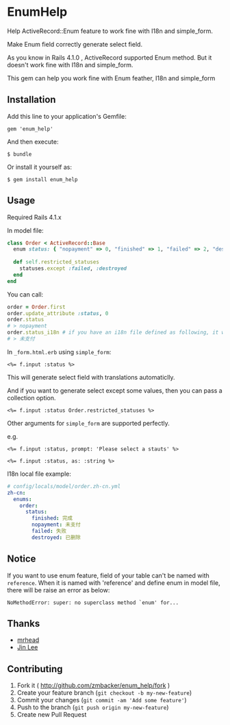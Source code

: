# EnumHelp

Help ActiveRecord::Enum feature to work fine with I18n and simple_form.

Make Enum field correctly generate select field.

As you know in Rails 4.1.0 , ActiveRecord supported Enum method. But it doesn't work fine with I18n and simple_form.

This gem can help you work fine with Enum feather, I18n and simple_form


## Installation

Add this line to your application's Gemfile:

    gem 'enum_help'

And then execute:

    $ bundle

Or install it yourself as:

    $ gem install enum_help

## Usage


Required Rails 4.1.x

In model file:

```ruby
class Order < ActiveRecord::Base
  enum status: { "nopayment" => 0, "finished" => 1, "failed" => 2, "destroyed" => 3 }
      
  def self.restricted_statuses
    statuses.except :failed, :destroyed
  end
end
```

You can call:

```ruby
order = Order.first
order.update_attribute :status, 0
order.status
# > nopayment
order.status_i18n # if you have an i18n file defined as following, it will return "未支付".
# > 未支付
```

In `_form.html.erb` using `simple_form`:

```erb
<%= f.input :status %>
```

This will generate select field with translations automaticlly.

And if you want to generate select except some values, then you can pass a collection option.

```erb
<%= f.input :status Order.restricted_statuses %>
```

Other arguments for `simple_form` are supported perfectly.

e.g.

```erb
<%= f.input :status, prompt: 'Please select a stauts' %>

<%= f.input :status, as: :string %>
```


I18n local file example:

```yaml
# config/locals/model/order.zh-cn.yml
zh-cn:
  enums:
    order:
      status:
        finished: 完成
        nopayment: 未支付
        failed: 失败
        destroyed: 已删除
```


## Notice
If you want to use enum feature, field of your table can't be named with `reference`.
When it is named with 'reference' and define enum in model file, there will be raise an error as below:

    NoMethodError: super: no superclass method `enum' for...


## Thanks
* [mrhead](https://github.com/mrhead)
* [Jin Lee](https://github.com/neojin)

## Contributing

1. Fork it ( http://github.com/zmbacker/enum_help/fork )
2. Create your feature branch (`git checkout -b my-new-feature`)
3. Commit your changes (`git commit -am 'Add some feature'`)
4. Push to the branch (`git push origin my-new-feature`)
5. Create new Pull Request

